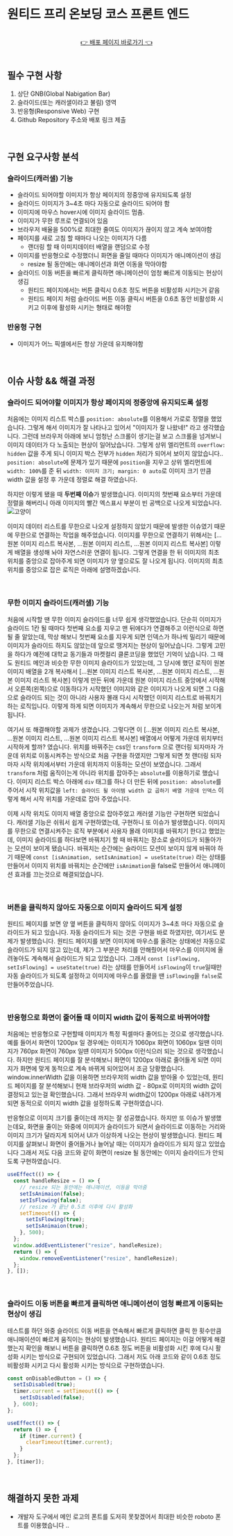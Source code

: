 # 원티드 프리 온보딩 코스 프론트 엔드

<br />

<div align="center">
    <a href="https://ecstatic-feynman-9b7ef9.netlify.app/">👉 배포 페이지 바로가기 👈</a>
</div>

<br />

## 필수 구현 사항

1. 상단 GNB(Global Nabigation Bar)
2. 슬라이드(또는 캐러샐이라고 불림) 영역
3. 반응형(Responsive Web) 구현
4. Github Repository 주소와 배포 링크 제출

<br />

## 구현 요구사항 분석

### 슬라이드(캐러샐) 기능

- 슬라이드 되어야할 이미지가 항상 페이지의 정중앙에 유지되도록 설정
- 슬라이드 이미지가 3~4초 마다 자동으로 슬라이드 되어야 함
- 이미지에 마우스 hover시에 이미지 슬라이드 멈춤.
- 이미지가 무한 루프로 연결되어 있음
- 브라우저 배율을 500%로 최대한 줄여도 이미지가 끊이지 않고 계속 보여야함
- 페이지를 새로 고침 할 때마다 나오는 이미지가 다름
  - 랜더링 할 때 이미지데이터 배열을 랜덤으로 수정
- 이미지를 반응형으로 수정했더니 화면을 줄일 때마다 이미지가 애니메이션이 생김
  - resize 될 동안에는 애니메이션과 화면 이동을 막아야함
- 슬라이드 이동 버튼을 빠르게 클릭하면 애니메이션이 엄청 빠르게 이동되는 현상이 생김
  - 원티드 페이지에서는 버튼 클릭시 0.6초 정도 버튼을 비활성화 시키는거 같음
  - 원티드 페이지 처럼 슬라이드 버튼 이동 클릭시 버튼을 0.6초 동안 비활성화 시키고 이후에 활성화 시키는 형태로 해야함

### 반응형 구현

- 이미지가 어느 픽셀에서든 항상 가운데 유지해야함

<br />

## 이슈 사항 && 해결 과정

### 슬라이드 되어야할 이미지가 항상 페이지의 정중앙에 유지되도록 설정

처음에는 이미지 리스트 박스를 `position: absolute`를 이용해서 가로로 정렬을 했었습니다. 그렇게 해서 이미지가 잘 나타나고 있어서 "이미지가 잘 나왔네!" 라고 생각했습니다. 그런데 브라우저 아래에 보니 엄청난 스크롤이 생기는걸 보고 스크롤을 넘겨보니 이미지 데이터가 다 노출되는 현상이 일어났습니다. 그렇게 상위 엘리먼트의 `overflow: hidden` 값을 주게 되니 이미지 박스 전부가 `hidden` 처리가 되어서 보이지 않았습니다.. `position: absolute`에 문제가 있기 때문에 `position`을 지우고 상위 엘리먼트에 `width: 100%`를 준 뒤 `width: 이미지 크기; margin: 0 auto`로 이미지 크기 만큼 width 값을 설정 후 가운데 정렬로 해결 하였습니다.

하지만 이렇게 됐을 때 **두번째 이슈**가 발생했습니다. 이미지의 첫번째 요소부터 가운데 정렬을 해버리니
아래 이미지의 빨간 엑스표시 부분이 빈 공백으로 나오게 되었습니다.
![고양이](https://i.ibb.co/W3T5W6M/2022-01-12-11-53-08.png)

이미지 데이터 리스트를 무한으로 나오게 설정하지 않았기 때문에 발생한 이슈였기 때문에 무한으로 연결하는 작업을 해주었습니다. 이미지를 무한으로 연결하기 위해서는 [...원본 이미지 리스트 복사본, ...원본 이미지 리스트, ...원본 이미지 리스트 복사본] 이렇게 배열을 생성해 놔야 자연스러운 연결이 됩니다. 그렇게 연결을 한 뒤 이미지의 최초 위치를 중앙으로 잡아주게 되면 이미지가 양 옆으로도 잘 나오게 됩니다. 이미지의 최초 위치를 중앙으로 잡은 로직은 아래에 설명하겠습니다.

<br >

### 무한 이미지 슬라이드(캐러샐) 기능

처음에 시작할 땐 무한 이미지 슬라이드를 너무 쉽게 생각했었습니다. 단순히 이미지가 슬라이드 1칸 될 때마다 첫번째 요소를 지우고 맨 뒤에다가 연결해주고 이런식으로 하면 될 줄 알았는데, 막상 해보니 첫번째 요소를 지우게 되면 인덱스가 하나씩 밀리기 때문에 이미지가 슬라이드 하지도 않았는데 앞으로 땡겨지는 현상이 일어났습니다. 그렇게 고민을 하다가 예전에 대학교 동기들과 마켓컬리 클론코딩을 했었던 기억이 났습니다. 그 때도 원티드 메인과 비슷한 무한 이미지 슬라이드가 있었는데, 그 당시에 했던 로직이 원본이미지 배열을 2개 복사해서 [...원본 이미지 리스트 복사본, ...원본 이미지 리스트, ...원본 이미지 리스트 복사본] 이렇게 만든 뒤에 가운데 원본 이미지 리스트 중앙에서 시작해서 오른쪽(왼쪽)으로 이동하다가 시작했던 이미지와 같은 이미지가 나오게 되면 그 다음으로 슬라이드 되는 것이 아니라 사용자 몰래 다시 시작했던 이미지 리스트로 바꿔치기 하는 로직입니다. 이렇게 하게 되면 이미지가 계속해서 무한으로 나오는거 처럼 보이게 됩니다.

여기서 또 해결해야할 과제가 생겼습니다. 그렇다면 이 [...원본 이미지 리스트 복사본, ...원본 이미지 리스트, ...원본 이미지 리스트 복사본] 배열에서 어떻게 가운데 위치부터 시작하게 할까? 였습니다. 위치를 바꿔주는 css인 `transform` 으로 랜더링 되자마자 가운데 위치로 이동시켜주는 방식으로 처음 구현을 하였지만 그렇게 되면 첫 랜더링 되자마자 시작 위치에서부터 가운데 위치까지 이동하는 모션이 보였습니다. 그래서 `transform` 처럼 움직이는게 아니라 위치를 잡아주는 `absolute`를 이용하기로 했습니다. 이미지 리스트 박스 아래에 `div` 태그를 하나 더 만든 뒤에 `position: absolute`를 주어서 시작 위치값을 `left: 슬라이드 될 아이템 width 값 곱하기 배열 가운데 인덱스` 이렇게 해서 시작 위치를 가운데로 잡아 주었습니다.

이제 시작 위치도 이미지 배열 중앙으로 잡아주었고 캐러샐 기능만 구현하면 되었습니다. 캐러샐 기능은 쉬워서 쉽게 구현하였는데, 구현하니 또 이슈가 발생했습니다. 이미지를 무한으로 연결시켜주는 로직 부분에서 사용자 몰래 이미지를 바꿔치기 한다고 했었는데, 이미지 슬라이드를 하다보면 바꿔치기 할 때 바꿔치는 장소로 슬라이드가 되돌아가는 모션이 보이게 됐습니다. 바꿔치는 순간에는 슬라이드 모션이 보이지 않게 바꿔야 하기 때문에 `const [isAnimation, setIsAnimation] = useState(true)` 라는 상태를 만들어서 이미지 위치를 바꿔치는 순간에만 `isAnimation`을 false로 만들어서 애니메이션 효과를 끄는것으로 해결되었습니다.

<br />

### 버튼을 클릭하지 않아도 자동으로 이미지 슬라이드 되게 설정

원티드 페이지를 보면 양 옆 버튼을 클릭하지 않아도 이미지가 3~4초 마다 자동으로 슬라이드가 되고 있습니다. 자동 슬라이드가 되는 것은 구현을 바로 하였지만, 여기서도 문제가 발생했습니다. 원티드 페이지를 보면 이미지에 마우스를 올려논 상태에선 자동으로 슬라이드가 되지 않고 있는데, 제가 그 부분은 처리를 안해줬어서 마우스를 이미지에 올려놓아도 계속해서 슬라이드가 되고 있었습니다. 그래서 `const [isFlowing, setIsFlowing] = useState(true)` 라는 상태를 만들어서 `isFlowing`이 `true`일때만 자동 슬라이드가 되도록 설정하고 이미지에 마우스를 올렸을 땐 `isFlowing`을 `false`로 만들어주었습니다.

<br />

### 반응형으로 화면이 줄어들 때 이미지 width 값이 동적으로 바뀌어야함

처음에는 반응형으로 구현할때 이미지가 특정 픽셀마다 줄어드는 것으로 생각했습니다. 예를 들어서 화면이 1200px 일 경우에는 이미지가 1060px 화면이 1060px 일땐 이미지가 760px 화면이 760px 일떈 이미지가 500px 이런식으러 되는 것으로 생각했습니다. 하지만 원티드 페이지를 잘 분석해보니 화면이 1200px 아래로 줄어들게 되면 이미지가 화면에 맞게 동적으로 계속 바뀌게 되어있어서 조금 당황했습니다. window.innerWidth 값을 이용하면 브라우저의 width 값을 받아올 수 있었는데, 원티드 페이지를 잘 분석해보니 현재 브라우저의 width 값 - 80px로 이미지의 width 값이 결정되고 있는걸 확인했습니다. 그래서 브라우저 width값이 1200px 아래로 내려가게 되면 동적으로 이미지 width 값을 설정하도록 구현하였습니다.

반응형으로 이미지 크기를 줄이는데 까지는 잘 성공했습니다. 하지만 또 이슈가 발생했는데요, 화면을 줄이는 와중에 이미지가 슬라이드가 되면서 슬라이드로 이동하는 거리와 이미지 크기가 달라지게 되어서 UI가 이상하게 나오는 현상이 발생했습니다. 원티드 페이지를 살펴보니 화면이 줄어들거나 늘어날 때는 이미지가 슬라이드가 되지 않고 있었습니다 그래서 저도 다음 코드와 같이 화면이 resize 될 동안에는 이미지 슬라이드가 안되도록 구현하였습니다.

```jsx
useEffect(() => {
  const handleResize = () => {
    // resize 되는 동안에는 애니매이션, 이동을 막아줌
    setIsAnimaion(false);
    setIsFlowing(false);
    // resize 가 끝난 0.5초 이후에 다시 활성화
    setTimeout(() => {
      setIsFlowing(true);
      setIsAnimaion(true);
    }, 500);
  };
  window.addEventListener("resize", handleResize);
  return () => {
    window.removeEventListener("resize", handleResize);
  };
}, []);
```

<br />

### 슬라이드 이동 버튼을 빠르게 클릭하면 애니메이션이 엄청 빠르게 이동되는 현상이 생김

테스트를 하던 와중 슬라이드 이동 버튼을 연속해서 빠르게 클릭하면 클릭 한 횟수만큼 애니매이션이 빠르게 움직이는 현상이 발생했습니다. 원티드 페이지는 이걸 어떻게 해결했는지 확인을 해보니 버튼을 클릭하면 0.6초 정도 버튼을 비활성화 시킨 후에 다시 활성화 시키는 방식으로 구현되어 있었습니다. 그래서 저도 아래 코드와 같이 0.6초 정도 비활성화 시키고 다시 활성화 시키는 방식으로 구현하였습니다.

```jsx
const onDisabledButton = () => {
  setIsDisabled(true);
  timer.current = setTimeout(() => {
    setIsDisabled(false);
  }, 600);
};

useEffect(() => {
  return () => {
    if (timer.current) {
      clearTimeout(timer.current);
    }
  };
}, [timer]);
```

<br />

## 해결하지 못한 과제

- 개발자 도구에서 메인 로고의 폰트를 도저히 못찾겠어서 최대한 비슷한 roboto 폰트를 이용했습니다 ..

